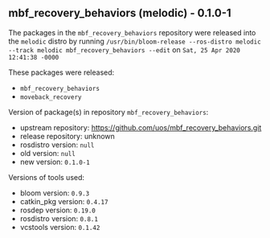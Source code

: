 ## mbf_recovery_behaviors (melodic) - 0.1.0-1

The packages in the `mbf_recovery_behaviors` repository were released into the `melodic` distro by running `/usr/bin/bloom-release --ros-distro melodic --track melodic mbf_recovery_behaviors --edit` on `Sat, 25 Apr 2020 12:41:38 -0000`

These packages were released:
- `mbf_recovery_behaviors`
- `moveback_recovery`

Version of package(s) in repository `mbf_recovery_behaviors`:

- upstream repository: https://github.com/uos/mbf_recovery_behaviors.git
- release repository: unknown
- rosdistro version: `null`
- old version: `null`
- new version: `0.1.0-1`

Versions of tools used:

- bloom version: `0.9.3`
- catkin_pkg version: `0.4.17`
- rosdep version: `0.19.0`
- rosdistro version: `0.8.1`
- vcstools version: `0.1.42`


